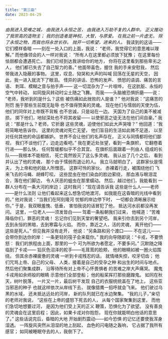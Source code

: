 ```yaml
---
title: "第三曲"
date: 2023-04-29
---
```

_由我进入受难之城，
由我进入永恒之苦，
由我进入万劫不复的人群中。
正义推动了我崇高的造物主；
我的创造者是神权、大智，与原爱。
在我之前一片虚无，
除了永恒之物，而我也将永世长存。
抛开一切希望，进来的人。_
我读到的这话——它们模样昏暗
——刻在一处入口的上面，我说：
“老师，我觉得它的意思难以理解。”
而他像领会的人一样对我说：
“所有人在这里都必须放下犹豫；
在这里每份怯弱都会遭遇死亡。
我们已经到达我讲给你的地方，
你将在这里看到那些卑劣之人，
他们都已失去了自己智力的善。”
他面带喜色，握住
我的手来安慰我，
然后带我进入隐蔽的事物。
这里，叹息、恸哭和大声的叫喊
回荡在无星的天空，
因此，我一进入就流下了眼泪。
怪异的讲话、恐怖的发声、
愤怒的语调、痛苦的言语、
刺耳、模糊之音与拍手声——
这一切混杂为了一片喧哗，
在这肮脏、永恒的空气中转动，
如同旋风转动时尘土随之飞舞。
而我——头脑被恐惧折磨——说：
“老师，我听到的是什么？这些
被伤痛如此挫败的人是谁？”
他对我说：“这痛苦的刑罚
施于那些生前既无耻辱
也不值得赞美的灵魂。
现在他们与懦弱的天使为伍，
他们的同伴对上帝既不背叛
也不忠诚，只是站在一边。
天国为了自己的美不被减损，
掷下他们，地狱深处也不将其收留——
以使邪恶之徒无法在他们间自豪。”
我说：“那是什么？老师，它折磨
这些灵魂，迫使他们如此大声哭嚎？”
他回道：“我将简略地告诉你。
这里的灵魂对死亡无望，
他们盲目的生活如此微不足道，
以至对任何其他的命运都嫉妒。
世界不会让他们的名声存在，
正义与同情都将他们鄙视，
我们不谈他们了，边走边看吧。”
我在更近处张望，看到一条旗帜，
它翻卷着行进——那么快，
任何暂缓都似乎不合其宜。
在旗帜后面跟着一列由人
组成的长队——我根本不能相信，
死亡竟然毁灭了这么多灵魂。
我认出了几个之后，
看到并认出了他的灵魂，
那个由于懦弱而退让的人。
我立马就明白了，
这群家伙是懦夫，
为上帝和他的敌人所憎恶。
这群可怜的家伙，
赤裸着行走，被围绕他们
飞来飞去的马蝇、胡蜂叮咬。
这些昆虫在他们染血的脸边萦绕，
那血液与眼泪混合，落在他们脚边，
令人厌恶的蛆虫在那里蠕动。
然后，越过他们，我能看到
一群人分布在一条大河的岸边；
这时我问：“现在请告诉我
这些是什么人——老师——是什么法则
让他们看起来这么想急切地渡河，
如我能在这昏暗的光线中看到的。”
他对我说：“当我们在阿刻隆河
忧郁的岸边停下时，
一切都会清晰展示给你。”
于是，我双眼羞愧、低垂，
害怕我说的话冒犯了他，
抵达河水前都没再发问。
这里，一位老人——须发皆白——
驾着一条船朝我们过来，
他喊道：“苦难降临你们，罪恶的灵魂！
忘记你们见到天堂的奢望吧。
我来引你去到另个河岸，
去到永恒的黑暗，去到寒霜与火焰。
而你，靠近之人，活的灵魂，
离开他们——这些是死人。”
但见我并没有走开，
他说：“另条路和另个渡口——
不在这儿——会带你到达你的岸：
一条更轻的筏子会来载你。”
我的向导随即说：“卡戎，不要愤怒：
我们的旅程由上面，那里的一个
可为所欲为者愿定，不要多问。”
沉默随之降临到了卡戎——
铅灰色沼泽的舵手——毛茸茸的脸颊，
他的眼睛如被一圈火焰围绕。
但其余赤裸疲惫的灵魂
一听到卡戎残忍的话，
就情绪失控，咬牙切齿；
他们咒骂上帝、自己的父母、
人类，接着是自己的受孕之种
和出生的时间与地点。
然后他们聚集成群，
沿等待所有对上帝不心怀畏惧者
的苦难之岸大声痛哭。
魔鬼卡戎用如余烬般的眼睛
示意他们全部登船；
他的船桨挥打那些磨蹭鬼。
如同在秋天，树叶脱落，
一片又一片，最后树干发现
自己的衣服统统盖在了地上，
这些亚当邪恶的种子
也就这样依次从岸线下去，
就像猎鹰一招呼就会飞来。
他们驶过乌黑的水域，
还未抵达远处的河岸，
新的队列就已在水边聚集。
“我的儿子，”亲切的老师对我说，
“这些在上帝的盛怒下死去的人，
从每个国家聚集到这里，
而他们急切地想要过河，
是因为他们受上天的正义
鞭策，恐惧化为了欲望。
没有善良的灵魂会在这里启程；
因此，如果卡戎对你抱怨，
现在你就能明白他话的意思了。”
这些话说完后，昏暗的大地
开始剧烈震动——如今恐惧
的记忆还要使我浑身湿透。
一阵旋风突然从泪湿的地上刮起，
血色的闪电随之轰响，
它占据了我所有感官；
如同被睡眠夺去的人，我倒下了。